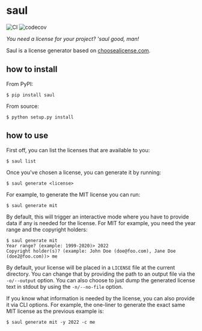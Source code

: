 # saul

![CI](https://github.com/kokkonisd/saul/actions/workflows/ci.yaml/badge.svg)
![codecov](https://codecov.io/gh/kokkonisd/saul/branch/main/graph/badge.svg)

_You need a license for your project? 'saul good, man!_

Saul is a license generator based on [choosealicense.com](https://choosealicense.com).


## how to install

From PyPI:

```
$ pip install saul
```

From source:

```
$ python setup.py install
```


## how to use

First off, you can list the licenses that are available to you:

```
$ saul list
```

Once you've chosen a license, you can generate it by running:

```
$ saul generate <license>
```

For example, to generate the MIT license you can run:

```
$ saul generate mit
```

By default, this will trigger an interactive mode where you have to provide data if any
is needed for the license. For MIT for example, you need the year range and the
copyright holders:

```
$ saul generate mit
Year range? (example: 1999-2020)> 2022
Copyright holder(s)? (example: John Doe (doe@foo.com), Jane Doe (doe2@foo.com))> me
```

By default, your license will be placed in a `LICENSE` file at the current directory.
You can change that by providing the path to an output file via the `-o/--output`
option. You can also choose to just dump the generated license text in stdout by using
the `-n/--no-file` option.

If you know what information is needed by the license, you can also provide it via CLI
options. For example, the one-liner to generate the exact same MIT license as the
previous example is:

```
$ saul generate mit -y 2022 -c me
```
